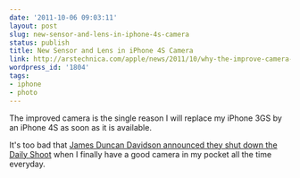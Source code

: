 ```yaml
---
date: '2011-10-06 09:03:11'
layout: post
slug: new-sensor-and-lens-in-iphone-4s-camera
status: publish
title: New Sensor and Lens in iPhone 4S Camera
link: http://arstechnica.com/apple/news/2011/10/why-the-improve-camera-in-the-iphone-4s-is-good-news-for-shutterbugs.ars
wordpress_id: '1804'
tags:
- iphone
- photo
---
```


The improved camera is the single reason I will replace my iPhone 3GS by an iPhone 4S as soon as it is available.

It's too bad that [James Duncan Davidson announced they shut down the Daily Shoot](http://duncandavidson.com/blog/2011/10/dailyshoot_retired) when I finally have a good camera in my pocket all the time everyday.

